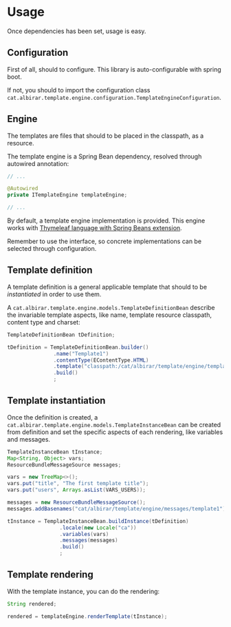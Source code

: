 # Usage

Once dependencies has been set, usage is easy.

## Configuration

First of all, should to configure. This library is auto-configurable with spring boot.

If not, you should to import the configuration class `cat.albirar.template.engine.configuration.TemplateEngineConfiguration`.

## Engine

The templates are files that should to be placed in the classpath, as a resource.

The template engine is a Spring Bean dependency, resolved through autowired annotation:

```java
// ...

@Autowired
private ITemplateEngine templateEngine;

// ...

```

By default, a template engine implementation is provided. This engine works with [Thymeleaf language with Spring Beans extension](https://www.thymeleaf.org/doc/tutorials/3.0/thymeleafspring.html).

Remember to use the interface, so concrete implementations can be selected through configuration.


## Template definition

A template definition is a general applicable template that should to be *instantiated* in order to use them.

A `cat.albirar.template.engine.models.TemplateDefinitionBean` describe the invariable template aspects, like name, template resource classpath, content type and charset:

```java
TemplateDefinitionBean tDefinition;

tDefinition = TemplateDefinitionBean.builder()
               .name("Template1")
               .contentType(EContentType.HTML)
               .template("classpath:/cat/albirar/template/engine/templates/simpleTemplate.html")
               .build()
               ;
```

## Template instantiation

Once the definition is created, a `cat.albirar.template.engine.models.TemplateInstanceBean` can be created from definition and set the specific aspects of each rendering, like variables and messages.

```java
TemplateInstanceBean tInstance;
Map<String, Object> vars;
ResourceBundleMessageSource messages;

vars = new TreeMap<>();
vars.put("title", "The first template title");
vars.put("users", Arrays.asList(VARS_USERS));

messages = new ResourceBundleMessageSource();
messages.addBasenames("cat/albirar/template/engine/messages/template1");

tInstance = TemplateInstanceBean.buildInstance(tDefinition)
                 .locale(new Locale("ca"))
                 .variables(vars)
                 .messages(messages)
                 .build()
                 ;
```
## Template rendering

With the template instance, you can do the rendering:

```java
String rendered;

rendered = templateEngine.renderTemplate(tInstance);

```
